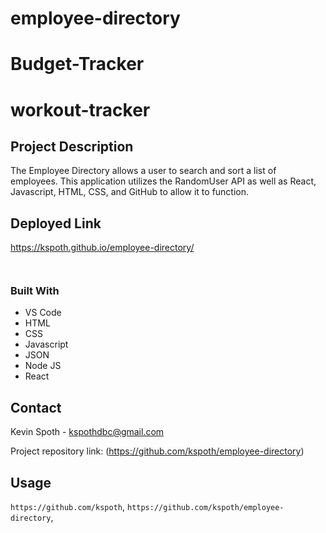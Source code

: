 # employee-directory
# Budget-Tracker

# workout-tracker

## Project Description

The Employee Directory allows a user to search and sort a list of employees. This application utilizes the RandomUser API as well as React, Javascript, HTML, CSS, and GitHub to allow it to function.

## Deployed Link

https://kspoth.github.io/employee-directory/

![]()

![]()

### Built With

- VS Code
- HTML
- CSS
- Javascript
- JSON
- Node JS
- React

<!-- CONTACT -->

## Contact

Kevin Spoth - kspothdbc@gmail.com

Project repository link: (https://github.com/kspoth/employee-directory)

## Usage

`https://github.com/kspoth`, `https://github.com/kspoth/employee-directory`,
